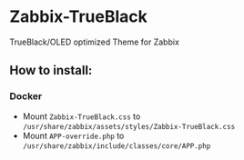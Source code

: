 # Zabbix-TrueBlack

TrueBlack/OLED optimized Theme for Zabbix

## How to install:

### Docker
- Mount `Zabbix-TrueBlack.css` to `/usr/share/zabbix/assets/styles/Zabbix-TrueBlack.css`
- Mount `APP-override.php` to `/usr/share/zabbix/include/classes/core/APP.php`